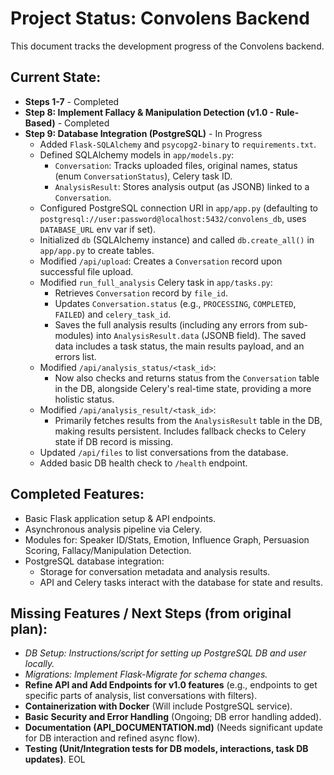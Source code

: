 # Project Status: Convolens Backend

This document tracks the development progress of the Convolens backend.

## Current State:
- **Steps 1-7** - Completed
- **Step 8: Implement Fallacy & Manipulation Detection (v1.0 - Rule-Based)** - Completed
- **Step 9: Database Integration (PostgreSQL)** - In Progress
    - Added `Flask-SQLAlchemy` and `psycopg2-binary` to `requirements.txt`.
    - Defined SQLAlchemy models in `app/models.py`:
        - `Conversation`: Tracks uploaded files, original names, status (enum `ConversationStatus`), Celery task ID.
        - `AnalysisResult`: Stores analysis output (as JSONB) linked to a `Conversation`.
    - Configured PostgreSQL connection URI in `app/app.py` (defaulting to `postgresql://user:password@localhost:5432/convolens_db`, uses `DATABASE_URL` env var if set).
    - Initialized `db` (SQLAlchemy instance) and called `db.create_all()` in `app/app.py` to create tables.
    - Modified `/api/upload`: Creates a `Conversation` record upon successful file upload.
    - Modified `run_full_analysis` Celery task in `app/tasks.py`:
        - Retrieves `Conversation` record by `file_id`.
        - Updates `Conversation.status` (e.g., `PROCESSING`, `COMPLETED`, `FAILED`) and `celery_task_id`.
        - Saves the full analysis results (including any errors from sub-modules) into `AnalysisResult.data` (JSONB field). The saved data includes a task status, the main results payload, and an errors list.
    - Modified `/api/analysis_status/<task_id>`:
        - Now also checks and returns status from the `Conversation` table in the DB, alongside Celery's real-time state, providing a more holistic status.
    - Modified `/api/analysis_result/<task_id>`:
        - Primarily fetches results from the `AnalysisResult` table in the DB, making results persistent. Includes fallback checks to Celery state if DB record is missing.
    - Updated `/api/files` to list conversations from the database.
    - Added basic DB health check to `/health` endpoint.

## Completed Features:
- Basic Flask application setup & API endpoints.
- Asynchronous analysis pipeline via Celery.
- Modules for: Speaker ID/Stats, Emotion, Influence Graph, Persuasion Scoring, Fallacy/Manipulation Detection.
- PostgreSQL database integration:
    - Storage for conversation metadata and analysis results.
    - API and Celery tasks interact with the database for state and results.

## Missing Features / Next Steps (from original plan):
- *DB Setup: Instructions/script for setting up PostgreSQL DB and user locally.*
- *Migrations: Implement Flask-Migrate for schema changes.*
- **Refine API and Add Endpoints for v1.0 features** (e.g., endpoints to get specific parts of analysis, list conversations with filters).
- **Containerization with Docker** (Will include PostgreSQL service).
- **Basic Security and Error Handling** (Ongoing; DB error handling added).
- **Documentation (API_DOCUMENTATION.md)** (Needs significant update for DB interaction and refined async flow).
- **Testing (Unit/Integration tests for DB models, interactions, task DB updates)**.
EOL
